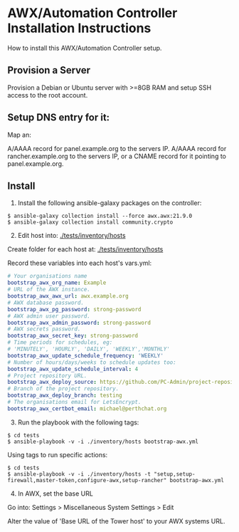 # AWX/Automation Controller Installation Instructions

How to install this AWX/Automation Controller setup.


## Provision a Server

Provision a Debian or Ubuntu server with >=8GB RAM and setup SSH access to the root account.


## Setup DNS entry for it:

Map an: 

A/AAAA record for panel.example.org to the servers IP.
A/AAAA record for rancher.example.org to the servers IP, 
    or a CNAME record for it pointing to panel.example.org.


## Install

1) Install the following ansible-galaxy packages on the controller:

```shell
$ ansible-galaxy collection install --force awx.awx:21.9.0
$ ansible-galaxy collection install community.crypto
```


2) Edit host into: [./tests/inventory/hosts](./tests/inventory/hosts)

Create folder for each host at: [./tests/inventory/hosts](./tests/inventory/hosts)

Record these variables into each host's vars.yml:

```yaml
# Your organisations name
bootstrap_awx_org_name: Example
# URL of the AWX instance.
bootstrap_awx_awx_url: awx.example.org
# AWX database password.
bootstrap_awx_pg_password: strong-password
# AWX admin user password.
bootstrap_awx_admin_password: strong-password
# AWX secrets password.
bootstrap_awx_secret_key: strong-password
# Time periods for schedules, eg: 
# 'MINUTELY', 'HOURLY', 'DAILY', 'WEEKLY','MONTHLY'
bootstrap_awx_update_schedule_frequency: 'WEEKLY'
# Number of hours/days/weeks to schedule updates too:
bootstrap_awx_update_schedule_interval: 4
# Project repository URL.
bootstrap_awx_deploy_source: https://github.com/PC-Admin/project-repository.git
# Branch of the project repository.
bootstrap_awx_deploy_branch: testing
# The organisations email for LetsEncrypt.
bootstrap_awx_certbot_email: michael@perthchat.org
```


3) Run the playbook with the following tags:

```shell
$ cd tests
$ ansible-playbook -v -i ./inventory/hosts bootstrap-awx.yml
```

Using tags to run specific actions:
```shell
$ cd tests
$ ansible-playbook -v -i ./inventory/hosts -t "setup,setup-firewall,master-token,configure-awx,setup-rancher" bootstrap-awx.yml
```


4) In AWX, set the base URL

Go into: Settings > Miscellaneous System Settings > Edit

Alter the value of 'Base URL of the Tower host' to your AWX systems URL.
